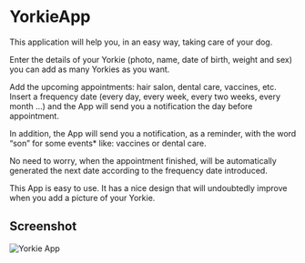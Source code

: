 # YorkieApp


This application will help you, in an easy way, taking care of your dog.

Enter the details of your Yorkie (photo, name, date of birth, weight and sex) you can add as many Yorkies as you want.

Add the upcoming appointments: hair salon, dental care, vaccines, etc. Insert a frequency date (every day, every week, every two weeks, every month ...) and the App will send you a notification the day before appointment. 

In addition, the App will send you a notification, as a reminder, with the word “son” for some events* like: vaccines or dental care. 

No need to worry, when the appointment finished, will be automatically generated the next date according to the frequency date introduced.

This App is easy to use. It has a nice design that will undoubtedly improve when you add a picture of your Yorkie.


Screenshot
-----------------------

<img alt="Yorkie App" src="https://github.com/carlbutron/YorkieApp/blob/master/Readme-png/YorkieApp.png"  />
